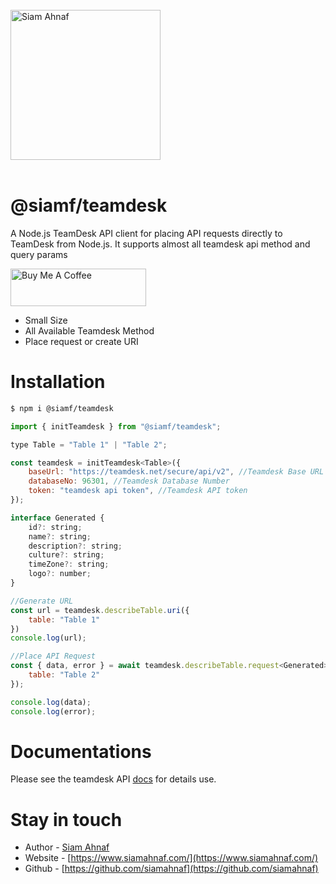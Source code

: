 <br/>
<picture>
  <source media="(prefers-color-scheme: dark)" srcset="https://res.cloudinary.com/dub0dpenl/image/upload/v1731780157/Personal%20Logo/logo-white_e6fujz.png">
  <source media="(prefers-color-scheme: light)" srcset="https://res.cloudinary.com/dub0dpenl/image/upload/v1731780152/Personal%20Logo/logo-dark_qqwrqu.png">
  <img alt="Siam Ahnaf" src="https://res.cloudinary.com/dub0dpenl/image/upload/v1731780152/Personal%20Logo/logo-dark_qqwrqu.png" height="auto" width="240">
</picture> 
<br/> <br/>

# @siamf/teamdesk
A Node.js TeamDesk API client for placing API requests directly to TeamDesk from Node.js. It supports almost all teamdesk api method and query params

<a href="https://www.buymeacoffee.com/siamahnaf" target="_blank"><img src="https://cdn.buymeacoffee.com/buttons/v2/default-yellow.png" alt="Buy Me A Coffee" style="height: 60px !important;width: 217px !important;" ></a>

- Small Size
- All Available Teamdesk Method
- Place request or create URI

# Installation

```bash
$ npm i @siamf/teamdesk
```

```javascript
import { initTeamdesk } from "@siamf/teamdesk";

type Table = "Table 1" | "Table 2";

const teamdesk = initTeamdesk<Table>({
    baseUrl: "https://teamdesk.net/secure/api/v2", //Teamdesk Base URL
    databaseNo: 96301, //Teamdesk Database Number
    token: "teamdesk api token", //Teamdesk API token
});

interface Generated {
    id?: string;
    name?: string;
    description?: string;
    culture?: string;
    timeZone?: string;
    logo?: number;
}

//Generate URL
const url = teamdesk.describeTable.uri({
    table: "Table 1"
})
console.log(url);

//Place API Request
const { data, error } = await teamdesk.describeTable.request<Generated>({
    table: "Table 2"
});

console.log(data);
console.log(error);

```

# Documentations

Please see the teamdesk API [docs](https://www.teamdesk.net/help/rest-api/) for details use.

# Stay in touch

- Author - [Siam Ahnaf](https://www.siamahnaf.com/)
- Website - [https://www.siamahnaf.com/](https://www.siamahnaf.com/)
- Github - [https://github.com/siamahnaf](https://github.com/siamahnaf)
